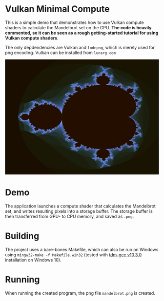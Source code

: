 # Vulkan Minimal Compute

This is a simple demo that demonstrates how to use Vulkan compute shaders to calculate the Mandelbrot set on the GPU. **The code is heavily commented, so it can be seen as a rough getting-started tutorial for using Vulkan compute shaders**.

The only depdendencies are Vulkan and `lodepng`, which is merely used for png encoding. Vulkan can be installed from `lunarg.com`

![](imageForReadme.png)

# Demo

The application launches a compute shader that calculates the Mandelbrot set, and writes resulting pixels into a storage buffer.
The storage buffer is then transferred from GPU- to CPU memory, and saved as `.png`.

# Building

The project uses a bare-bones Makefile, which can also be run on Windows using `mingw32-make -f Makefile.win32` (tested with [tdm-gcc v10.3.0](https://jmeubank.github.io/tdm-gcc/) installation on Windows 10). 

# Running

When running the created program, the png file `mandelbrot.png` is created. 
